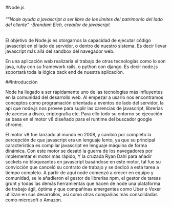 #Node.js

###### *“"Node ayuda a javascript a ser libre de los límites del patrimonio del lado del cliente” -Brendam Eich, creador de javascript*

El objetivo de Node.js es otorgarnos la capacidad de ejecutar código javascript en el lado de servidor, o dentro de nuestro sistema. Es decir llevar javascript más allá del sandbox del navegador web.

En una aplicación web realizaría el trabajo de otras tecnologías como lo son java, ruby con su framework rails, o python con django. Es decir node.js soportará toda la lógica back end de nuestra aplicación.

##Introducción

Node ha llegado a ser rápidamente uno de las tecnologías más influyentes en la comunidad del desarrollo web. Al empezar a usarlo nos encontramos conceptos como programación orientada a eventos de lado del servidor, la api que node.js nos provee para suplir las carencias de javascript, librerías de acceso a disco, criptografía etc. Para ello todo su entorno se ejecución se basa en el motor v8 diseñado para el runtime del buscador google chrome.

El motor v8 fue lanzado al mundo en 2008, y cambió por completo la percepción de que javascript era un lenguaje lento, ya que su principal característica es compilar javascript en lenguaje máquina de forma dinámica. Con este motor se desató la guerra de los navegadores por implementar el motor más rápido, Y la cruzada Ryan Dahl para añadir sockets no bloqueantes en javascript basándose en este motor, tal fue su convicción que canceló su contrato de trabajo y se dedicó a esta tarea a tiempo completo. A partir de aquí node comenzó a crecer en equipo y comunidad, se le añadieron el gestor de librerías npm, el gestor de tareas grunt y todas las demás herramientas que hacen de node una plataforma de trabajo ágil, óptima y que compañínas emergentes como Uber o Voxer utilizan en sus desarrollos, así como otras compañías más consolidadas como microsoft o Amazon.

